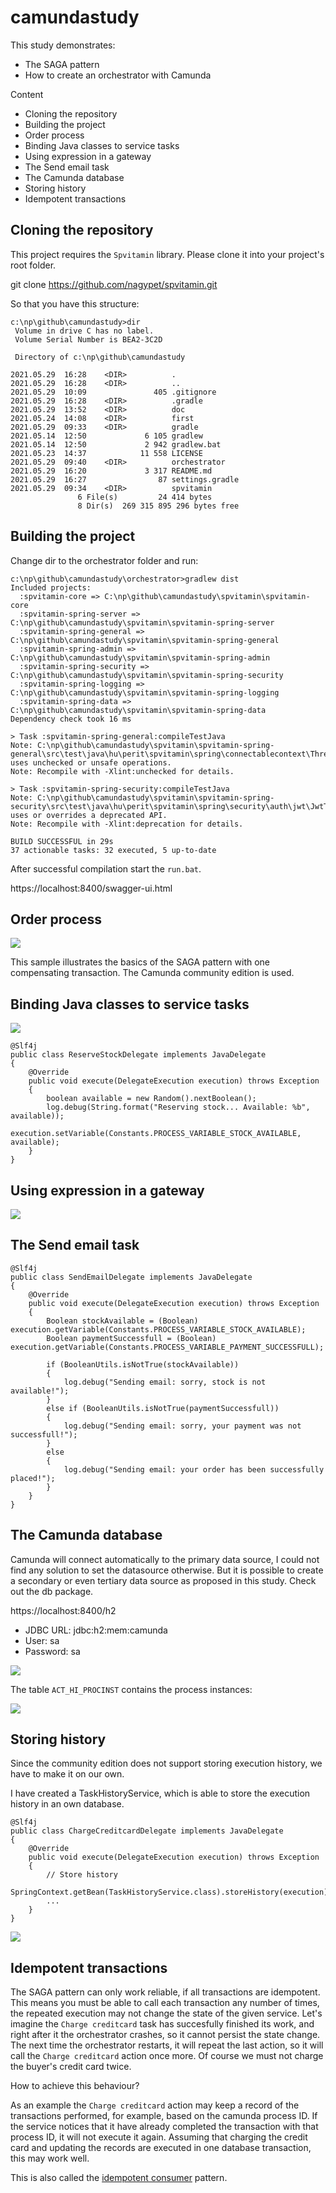 # camundastudy

This study demonstrates:
- The SAGA pattern
- How to create an orchestrator with Camunda

Content
- Cloning the repository
- Building the project
- Order process
- Binding Java classes to service tasks
- Using expression in a gateway
- The Send email task
- The Camunda database
- Storing history
- Idempotent transactions

## Cloning the repository

This project requires the `Spvitamin` library. Please clone it into your project's root folder.

git clone https://github.com/nagypet/spvitamin.git

So that you have this structure:
```
c:\np\github\camundastudy>dir
 Volume in drive C has no label.
 Volume Serial Number is BEA2-3C2D

 Directory of c:\np\github\camundastudy

2021.05.29  16:28    <DIR>          .
2021.05.29  16:28    <DIR>          ..
2021.05.29  10:09               405 .gitignore
2021.05.29  16:28    <DIR>          .gradle
2021.05.29  13:52    <DIR>          doc
2021.05.24  14:08    <DIR>          first
2021.05.29  09:33    <DIR>          gradle
2021.05.14  12:50             6 105 gradlew
2021.05.14  12:50             2 942 gradlew.bat
2021.05.23  14:37            11 558 LICENSE
2021.05.29  09:40    <DIR>          orchestrator
2021.05.29  16:20             3 317 README.md
2021.05.29  16:27                87 settings.gradle
2021.05.29  09:34    <DIR>          spvitamin
               6 File(s)         24 414 bytes
               8 Dir(s)  269 315 895 296 bytes free
```

## Building the project

Change dir to the orchestrator folder and run:

```
c:\np\github\camundastudy\orchestrator>gradlew dist
Included projects:
  :spvitamin-core => C:\np\github\camundastudy\spvitamin\spvitamin-core
  :spvitamin-spring-server => C:\np\github\camundastudy\spvitamin\spvitamin-spring-server
  :spvitamin-spring-general => C:\np\github\camundastudy\spvitamin\spvitamin-spring-general
  :spvitamin-spring-admin => C:\np\github\camundastudy\spvitamin\spvitamin-spring-admin
  :spvitamin-spring-security => C:\np\github\camundastudy\spvitamin\spvitamin-spring-security
  :spvitamin-spring-logging => C:\np\github\camundastudy\spvitamin\spvitamin-spring-logging
  :spvitamin-spring-data => C:\np\github\camundastudy\spvitamin\spvitamin-spring-data
Dependency check took 16 ms

> Task :spvitamin-spring-general:compileTestJava
Note: C:\np\github\camundastudy\spvitamin\spvitamin-spring-general\src\test\java\hu\perit\spvitamin\spring\connectablecontext\ThreadSpecificContextHolder.java uses unchecked or unsafe operations.
Note: Recompile with -Xlint:unchecked for details.

> Task :spvitamin-spring-security:compileTestJava
Note: C:\np\github\camundastudy\spvitamin\spvitamin-spring-security\src\test\java\hu\perit\spvitamin\spring\security\auth\jwt\JwtTokenProviderTest.java uses or overrides a deprecated API.
Note: Recompile with -Xlint:deprecation for details.

BUILD SUCCESSFUL in 29s
37 actionable tasks: 32 executed, 5 up-to-date
```

After successful compilation start the `run.bat`. 

https://localhost:8400/swagger-ui.html

## Order process

![](https://github.com/nagypet/camundastudy/blob/main/doc/pics/order-process.jpg)

This sample illustrates the basics of the SAGA pattern with one compensating transaction. The Camunda community edition is used. 

## Binding Java classes to service tasks

![](https://github.com/nagypet/camundastudy/blob/main/doc/pics/reserve-stock-camunda.jpg)

```
@Slf4j
public class ReserveStockDelegate implements JavaDelegate
{
    @Override
    public void execute(DelegateExecution execution) throws Exception
    {
        boolean available = new Random().nextBoolean();
        log.debug(String.format("Reserving stock... Available: %b", available));
        execution.setVariable(Constants.PROCESS_VARIABLE_STOCK_AVAILABLE, available);
    }
}
```

## Using expression in a gateway

![](https://github.com/nagypet/camundastudy/blob/main/doc/pics/is-stock-available-yes.jpg)

## The Send email task
```
@Slf4j
public class SendEmailDelegate implements JavaDelegate
{
    @Override
    public void execute(DelegateExecution execution) throws Exception
    {
        Boolean stockAvailable = (Boolean) execution.getVariable(Constants.PROCESS_VARIABLE_STOCK_AVAILABLE);
        Boolean paymentSuccessfull = (Boolean) execution.getVariable(Constants.PROCESS_VARIABLE_PAYMENT_SUCCESSFULL);

        if (BooleanUtils.isNotTrue(stockAvailable))
        {
            log.debug("Sending email: sorry, stock is not available!");
        }
        else if (BooleanUtils.isNotTrue(paymentSuccessfull))
        {
            log.debug("Sending email: sorry, your payment was not successfull!");
        }
        else
        {
            log.debug("Sending email: your order has been successfully placed!");
        }
    }
}
```

## The Camunda database

Camunda will connect automatically to the primary data source, I could not find any solution to set the datasource otherwise. But it is possible to create a secondary or even tertiary data source as proposed in this study. Check out the db package.

https://localhost:8400/h2

- JDBC URL: jdbc:h2:mem:camunda
- User: sa
- Password: sa

![](https://github.com/nagypet/camundastudy/blob/main/doc/pics/h2-access.jpg)

The table `ACT_HI_PROCINST` contains the process instances:

![](https://github.com/nagypet/camundastudy/blob/main/doc/pics/h2-db.jpg)

## Storing history

Since the community edition does not support storing execution history, we have to make it on our own.

I have created a TaskHistoryService, which is able to store the execution history in an own database.

```
@Slf4j
public class ChargeCreditcardDelegate implements JavaDelegate
{
    @Override
    public void execute(DelegateExecution execution) throws Exception
    {
        // Store history
        SpringContext.getBean(TaskHistoryService.class).storeHistory(execution);
        ...
    }
}
```

![](https://github.com/nagypet/camundastudy/blob/main/doc/pics/task-history.jpg)

## Idempotent transactions

The SAGA pattern can only work reliable, if all transactions are idempotent. This means you must be able to call each transaction any number of times, the repeated execution may not change the state of the given service. Let's imagine the `Charge creditcard` task has succesfully finished its work, and right after it the orchestrator crashes, so it cannot persist the state change. The next time the orchestrator restarts, it will repeat the last action, so it will call the `Charge creditcard` action once more. Of course we must not charge the buyer's credit card twice. 

How to achieve this behaviour?

As an example the `Charge creditcard` action may keep a record of the transactions performed, for example, based on the camunda process ID. If the service notices that it have already completed the transaction with that process ID, it will not execute it again. Assuming that charging the credit card and updating the records are executed in one database transaction, this may work well.

This is also called the [idempotent consumer](https://microservices.io/patterns/communication-style/idempotent-consumer.html) pattern.



